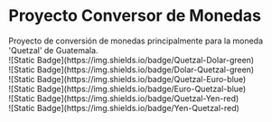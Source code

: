 <h1> Proyecto Conversor de Monedas </h1>

<p> Proyecto de conversión de monedas principalmente para la moneda 'Quetzal' de Guatemala. 
<br>
![Static Badge](https://img.shields.io/badge/Quetzal-Dolar-green)
<br>
![Static Badge](https://img.shields.io/badge/Dolar-Quetzal-green)
<br>
![Static Badge](https://img.shields.io/badge/Quetzal-Euro-blue)
<br>
![Static Badge](https://img.shields.io/badge/Euro-Quetzal-blue)
<br>
![Static Badge](https://img.shields.io/badge/Quetzal-Yen-red)
<br>
![Static Badge](https://img.shields.io/badge/Yen-Quetzal-red)
<br>

</p>


